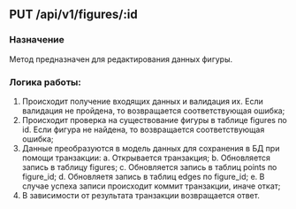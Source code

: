 
## PUT /api/v1/figures/:id 

### Назначение

Метод предназначен для редактирования данных фигуры. 

### Логика работы:
1. Происходит получение входящих данных и валидация их. Если валидация не пройдена, то возвращается соответствующая ошибка;
2. Происходит проверка на существование фигуры в таблице figures по id. Если фигура не найдена, то возвращается соответствующая ошибка;
3. Данные преобразуются в модель данных для сохранения в БД при помощи транзакции:
	a. Открывается транзакция;
	b. Обновляется запись в таблицу figures;
	c. Обновляется запись в таблиц points по figure_id;
	d. Обновляетя запись в таблиц edges по figure_id;
	e. В случае успеха записи происходит коммит транзакции, иначе откат; 
4. В зависимости от результата транзакции возвращается ответ.

